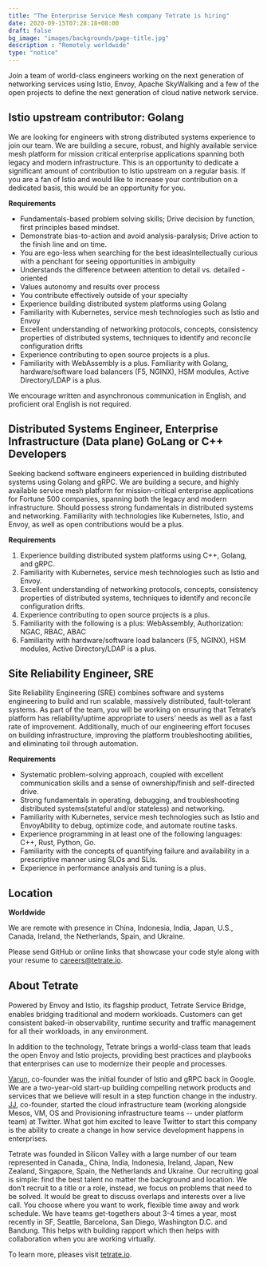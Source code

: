 ```yaml
---
title: "The Enterprise Service Mesh company Tetrate is hiring"
date: 2020-09-15T07:28:18+08:00
draft: false
bg_image: "images/backgrounds/page-title.jpg"
description : "Remotely worldwide"
type: "notice"
---
```


Join a team of world-class engineers working on the next generation of networking services using Istio, Envoy, Apache SkyWalking and a few of the open projects to define the next generation of cloud native network service.

## Istio upstream contributor: Golang

We are looking for engineers with strong distributed systems experience to join our team. We are building a secure, robust, and highly available service mesh platform for mission critical enterprise applications spanning both legacy and modern infrastructure. This is an opportunity to dedicate a significant amount of contribution to Istio upstream on a regular basis. If you are a fan of Istio and would like to increase your contribution on a dedicated basis, this would be an opportunity for you. 

**Requirements**

- Fundamentals-based problem solving skills; Drive decision by function, first principles based mindset. 
- Demonstrate bias-to-action and avoid analysis-paralysis; Drive action to the finish line and on time.
- You are ego-less when searching for the best ideasIntellectually curious with a penchant for seeing opportunities in ambiguity 
- Understands the difference between attention to detail vs. detailed - oriented
- Values autonomy and results over process
- You contribute effectively outside of your specialty 
- Experience building distributed system platforms using Golang
- Familiarity with Kubernetes, service mesh technologies such as Istio and Envoy
- Excellent understanding of networking protocols, concepts, consistency properties of distributed systems, techniques to identify and reconcile configuration drifts
- Experience contributing to open source projects is a plus.
- Familiarity with WebAssembly is a plus. Familiarity with Golang, hardware/software load balancers (F5, NGINX), HSM modules, Active Directory/LDAP is a plus.

We encourage written and asynchronous communication in English, and proficient oral English is not required.

## Distributed Systems Engineer, Enterprise Infrastructure (Data plane) GoLang or C++ Developers

Seeking backend software engineers experienced in building distributed systems using Golang and gRPC. We are building a secure, and highly available service mesh platform for mission-critical enterprise applications for Fortune 500 companies, spanning both the legacy and modern infrastructure. Should possess strong fundamentals in distributed systems and networking. Familiarity with technologies like Kubernetes, Istio, and Envoy, as well as open contributions would be a plus.

**Requirements**

1. Experience building distributed system platforms using C++, Golang, and gRPC.
2. Familiarity with Kubernetes, service mesh technologies such as Istio and Envoy.
3. Excellent understanding of networking protocols, concepts, consistency properties of distributed systems, techniques to identify and reconcile configuration drifts.
4. Experience contributing to open source projects is a plus.
5. Familiarity with the following is a plus: WebAssembly, Authorization: NGAC, RBAC, ABAC 
6. Familiarity with hardware/software load balancers (F5, NGINX), HSM modules, Active Directory/LDAP is a plus.

## Site Reliability Engineer, SRE

Site Reliability Engineering (SRE) combines software and systems engineering to build and run scalable, massively distributed, fault-tolerant systems. As part of the team, you will be working on ensuring that Tetrate’s platform has reliability/uptime appropriate to users’ needs as well as a fast rate of improvement. Additionally, much of our engineering effort focuses on building infrastructure, improving the platform troubleshooting abilities, and eliminating toil through automation.

**Requirements**

- Systematic problem-solving approach, coupled with excellent communication skills and a sense of ownership/finish and self-directed drive.
- Strong fundamentals in operating, debugging, and troubleshooting distributed systems(stateful and/or stateless) and networking.
- Familiarity with Kubernetes, service mesh technologies such as Istio and EnvoyAbility to debug, optimize code, and automate routine tasks.
- Experience programming in at least one of the following languages: C++, Rust, Python, Go.
- Familiarity with the concepts of quantifying failure and availability in a prescriptive manner using SLOs and SLIs.
- Experience in performance analysis and tuning is a plus.

## Location

**Worldwide**

We are remote with presence in China, Indonesia, India, Japan, U.S., Canada, Ireland, the Netherlands, Spain, and Ukraine. 

Please send GitHub or online links that showcase your code style along with your resume to [careers@tetrate.io](mailto:careers@tetrate.io).

## About Tetrate

Powered by Envoy and Istio, its ﬂagship product, Tetrate Service Bridge, enables bridging traditional and modern workloads. Customers can get consistent baked-in observability, runtime security and traffic management for all their workloads, in any environment.

In addition to the technology, Tetrate brings a world-class team that leads the open Envoy and Istio projects, providing best practices and playbooks that enterprises can use to modernize their people and processes.

[Varun](https://loxo.co/email_tracking/click?id=9840111&url=https%3A%2F%2Fwww.linkedin.com%2Fin%2Fvaruntalwar%2F), co-founder was the initial founder of Istio and gRPC back in Google. We are a two-year-old start-up building compelling network products and services that we believe will result in a step function change in the industry. [JJ](https://loxo.co/email_tracking/click?id=9840111&url=https%3A%2F%2Fwww.linkedin.com%2Fin%2Fpragashjj%2F), co-founder, started the cloud infrastructure team (working alongside Mesos, VM, OS and Provisioning infrastructure teams -- under platform team) at Twitter. What got him excited to leave Twitter to start this company is the ability to create a change in how service development happens in enterprises.

Tetrate was founded in Silicon Valley with a large number of our team represented in Canada,, China, India, Indonesia, Ireland, Japan, New Zealand, Singapore, Spain, the Netherlands and Ukraine. Our recruiting goal is simple: find the best talent no matter the background and location. We don’t recruit to a title or a role, instead, we focus on problems that need to be solved. It would be great to discuss overlaps and interests over a live call. You choose where you want to work, flexible time away and work schedule. We have teams get-togethers about 3-4 times a year, most recently in SF, Seattle, Barcelona, San Diego, Washington D.C. and Bandung. This helps with building rapport which then helps with collaboration when you are working virtually.

To learn more, pleases visit [tetrate.io](https://tetrate.io).